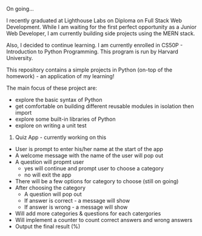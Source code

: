 On going...

I recently graduated at Lighthouse Labs on Diploma on Full Stack Web Development. While I am waiting for the first perfect opportunity as a Junior Web Developer, I am currently building side projects using the MERN stack.

Also, I decided to continue learning. I am currently enrolled in CS50P - Introduction to Python Programming. This program is run by Harvard University.

This repository contains a simple projects in Python (on-top of the homework) - an application of my learning!

The main focus of these project are:

- explore the basic syntax of Python
- get comfortable on building different reusable modules in isolation then import
- explore some built-in libraries of Python
- explore on writing a unit test

1. Quiz App - currently working on this

- User is prompt to enter his/her name at the start of the app
- A welcome message with the name of the user will pop out
- A question will propmt user
  - yes will continue and prompt user to choose a category
  - no will exit the app
- There will be a few options for category to choose (still on going)
- After choosing the category
  - A question will pop out
  - If answer is correct - a message will show
  - If answer is wrong - a message will show
- Will add more categories & questions for each catergories
- Will implement a counter to count correct answers and wrong answers
- Output the final result (%)
